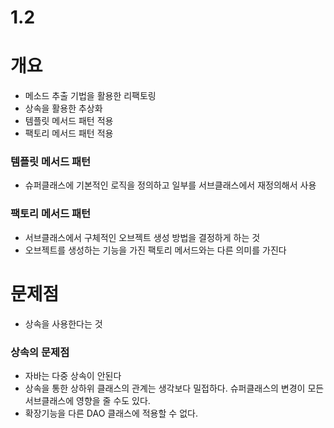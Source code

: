 # 1.2

# 개요
- 메소드 추출 기법을 활용한 리팩토링
- 상속을 활용한 추상화
- 템플릿 메서드 패턴 적용
- 팩토리 메서드 패턴 적용

### 템플릿 메서드 패턴
- 슈퍼클래스에 기본적인 로직을 정의하고 일부를 서브클래스에서 재정의해서 사용

### 팩토리 메서드 패턴
- 서브클래스에서 구체적인 오브젝트 생성 방법을 결정하게 하는 것
- 오브젝트를 생성하는 기능을 가진 팩토리 메서드와는 다른 의미를 가진다

# 문제점
- 상속을 사용한다는 것

### 상속의 문제점
- 자바는 다중 상속이 안된다
- 상속을 통한 상하위 클래스의 관계는 생각보다 밀접하다. 슈퍼클래스의 변경이 모든 서브클래스에 영향을 줄 수도 있다.
- 확장기능을 다른 DAO 클래스에 적용할 수 없다.


